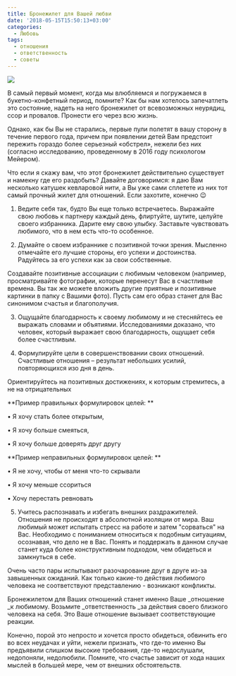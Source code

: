 ```yaml
---
title: Бронежилет для Вашей любви
date: '2018-05-15T15:50:13+03:00'
categories:
  - Любовь
tags:
  - отношения
  - ответственность
  - советы
---
```

![](/images/uploads/police.jpg)

В самый первый момент, когда мы влюбляемся и погружаемся в букетно-конфетный период, помните? Как бы нам хотелось запечатлеть это состояние, надеть на него бронежилет от всевозможных неурядиц, ссор и провалов. Пронести его через всю жизнь. 

Однако, как бы Вы не старались, первые пули полетят в вашу сторону в течение первого года, причем при появлении детей Вам предстоит пережить гораздо более серьезный «обстрел», нежели без них (согласно исследованию, проведенному в 2016 году психологом Мейером). 

Что если я скажу вам, что этот бронежилет действительно существует и намекну где его раздобыть? Давайте договоримся: я даю Вам несколько катушек кевларовой нити, а Вы уже сами сплетете из них тот самый прочный жилет для отношений. Если захотите, конечно 😉  

1)	Ведите себя так, будто Вы еще только встречаетесь. Выражайте свою любовь к партнеру каждый день, флиртуйте, шутите, целуйте своего избранника. Дарите ему свою улыбку. Заставьте чувствовать любимого, что в нем есть что-то особенное. 

2)	Думайте о своем избраннике с позитивной точки зрения. Мысленно отмечайте его лучшие стороны, его успехи и достоинства.  Радуйтесь за его успехи как за свои собственные.

Создавайте позитивные ассоциации с любимым человеком (например, просматривайте фотографии, которые перенесут Вас в счастливые времена. Вы так же можете вложить другие приятные и позитивные картинки в папку с Вашими фото). Пусть сам его образ станет для Вас синонимом счастья и благополучия. 

3)	Ощущайте благодарность к своему любимому и не стесняйтесь ее выражать словами и объятиями. Исследованиями доказано, что человек, который выражает свою благодарность, ощущает себя более счастливым. 

4)	Формулируйте цели в совершенствовании своих отношений. Счастливые отношения – результат небольших усилий, повторяющихся изо дня в день. 

 Ориентируйтесь на позитивных достижениях, к которым стремитесь, а не на отрицательных 

**Пример правильных формулировок целей: **

•	Я хочу стать более открытым, 

•	Я хочу больше смеяться, 

•	Я хочу больше доверять друг другу

**Пример неправильных формулировок целей:**

•	Я не хочу, чтобы от меня что-то скрывали

•	Я хочу меньше ссориться

•	Хочу перестать ревновать



5)	Учитесь распознавать и избегать внешних раздражителей. Отношения не происходят в абсолютной изоляции от мира. Ваш любимый может испытать стресс на работе и затем "сорваться" на Вас. Необходимо с пониманием относиться к подобным ситуациям, осознавая, что дело не в Вас. Понять и поддержать в данном случае станет куда более конструктивным подходом, чем обидеться и замкнуться в себе. 

Очень часто пары испытывают разочарование друг в друге из-за завышенных ожиданий. Как только какие-то действия любимого человека не соответствуют представлению - возникают конфликты. 

Бронежилетом для Ваших отношений станет именно Ваше _отношение _к любимому. Возьмите _ответственность _за действия своего близкого человека на себя. Это Ваше отношение вызывает соответствующие реакции.

Конечно, порой это непросто и хочется просто обидеться, обвинить его во всех неудачах и уйти, нежели признать, что где-то именно Вы предъявили слишком высокие требования, где-то недослушали, недопоняли, недолюбили.  Помните, что счастье зависит от хода наших мыслей в большей мере, чем от внешних обстоятельств.
